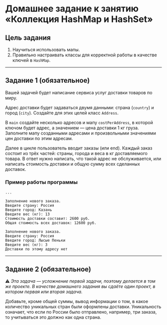 # Домашнее задание к занятию «Коллекция HashMap и HashSet»

## Цель задания

1. Научиться использовать мапы.
2. Правильно настраивать классы для корректной работы в качестве ключей в `HashMap`.

------


## Задание 1 (обязательное)

Вашей задачей будет написание сервиса услуг доставки товаров по миру.

Адрес доставки будет задаваться двумя данными: страна (`country`) и город (`city`).
Создайте для этих целей класс `Address`.

В `main` создайте несколько адресов и мапу `costPerAddress`, в которой ключом будет адрес, а значением — цена доставки 1 кг груза.
Заполните мапу созданными адресами и произвольными значениями цен доставки по этим адресам.

Далее в цикле пользователь вводит заказы (или end). Каждый заказ состоит из трёх частей: страны, города и веса в кг доставляемого товара.
В ответ нужно написать, что такой адрес не обслуживается, или написать стоимость доставки и общую сумму всех сделанных доставок.

### Пример работы программы

```text
...

Заполнение нового заказа.
Введите страну: Россия
Введите город: Казань
Введите вес (кг): 13
Стоимость доставки составит: 2600 руб.
Общая стоимость всех доставок: 12600 руб.

Заполнение нового заказа.
Введите страну: Россия
Введите город: Лысые Пеньки
Введите вес (кг): 3
Доставки по этому адресу нет
```

------

## Задание 2 (обязательное)

:warning: _Эта задача — усложнение первой задачи, поэтому делается в том же проекте. В качестве домашнего задания вы сдаёте один проект, в котором первая или вторая задача._

Добавьте, кроме общей суммы, вывод информации о том, в какое количество уникальных стран были оформлены доставки.
Уникальность означает, что если по России было отправлено, например, три заказа, то учитываться это должно как одна страна.

